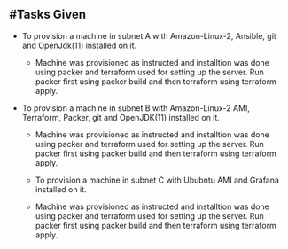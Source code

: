 #Tasks Given
---

* To provision a machine in subnet A with Amazon-Linux-2, Ansible, git and OpenJdk(11) installed on it.
  * Machine was provisioned as instructed and installtion was done using packer and terraform used for setting up the server. Run packer first using packer build and then terraform using terraform apply.

* To provision a machine in subnet B with Amazon-Linux-2 AMI, Terraform, Packer, git and OpenJDK(11) installed on it.
  * Machine was provisioned as instructed and installtion was done using packer and terraform used for setting up the server. Run packer first using packer build and then terraform using terraform apply.

  * To provision a machine in subnet C with Ububntu AMI and Grafana installed on it.
  * Machine was provisioned as instructed and installtion was done using packer and terraform used for setting up the server. Run packer first using packer build and then terraform using terraform apply.


